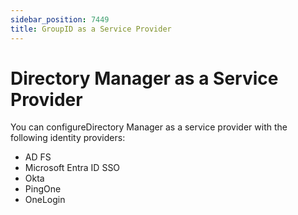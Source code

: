 ```yaml
---
sidebar_position: 7449
title: GroupID as a Service Provider
---
```


# Directory Manager as a Service Provider

You can configureDirectory Manager as a service provider with the following identity providers:

* AD FS
* Microsoft Entra ID SSO
* Okta
* PingOne
* OneLogin